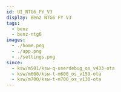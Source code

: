 ```yaml
---
id: UI_NTG6_FY_V3
display: Benz NTG6 FY V3
tags:
  - benz
  - benz-ntg6
images:
  - ./home.png
  - ./app.png
  - ./settings.png
since:
  - ksw/m501/ksw-q-userdebug_os_v433-ota
  - ksw/m600/ksw-t-m600_os_v159-ota
  - ksw/m700/ksw-t-m700_os_v130-ota
---
```

